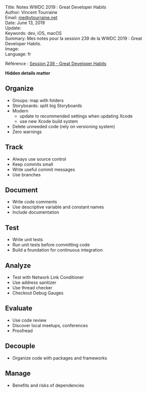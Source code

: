 Title:     Notes WWDC 2019 : Great Developer Habits  
Author:    Vincent Tourraine  
Email:     me@vtourraine.net  
Date:      June 13, 2019  
Update:    
Keywords:  dev, iOS, macOS  
Summary:   Mes notes pour la session 239 de la WWDC 2019 : Great Developer Habits.  
Image:     
Language:  fr  


Référence : [Session 239 - Great Developer Habits](https://developer.apple.com/wwdc19/239)

**Hidden details matter**

## Organize
- Groups: map with folders
- Storyboards: split big Storyboards
- Modern
    - update to recommended settings when updating Xcode
    - use new Xcode build system
- Delete unneeded code (rely on versioning system)
- Zero warnings

## Track
- Always use source control
- Keep commits small
- Write useful commit messages
- Use branches

## Document
- Write code comments
- Use descriptive variable and constant names
- Include documentation

## Test
- Write unit tests
- Run unit tests before committing code
- Build a foundation for continuous integration

## Analyze
- Test with Network Link Conditioner
- Use address sanitizer
- Use thread checker
- Checkout Debug Gauges

## Evaluate
- Use code review
- Discover local meetups, conferences
- Proofread

## Decouple
- Organize code with packages and frameworks

## Manage
- Benefits and risks of dependencies
